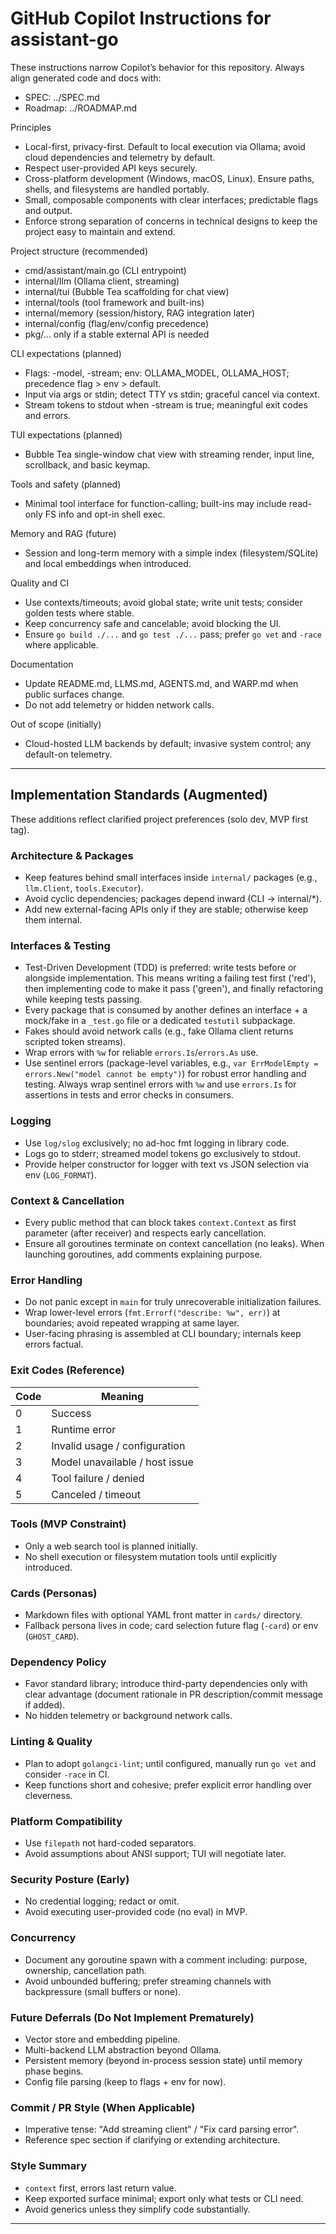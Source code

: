 # GitHub Copilot Instructions for assistant-go

These instructions narrow Copilot’s behavior for this repository. Always align generated code and docs with:

- SPEC: ../SPEC.md
- Roadmap: ../ROADMAP.md

Principles

- Local-first, privacy-first. Default to local execution via Ollama; avoid cloud dependencies and telemetry by default.
- Respect user-provided API keys securely.
- Cross-platform development (Windows, macOS, Linux). Ensure paths, shells, and filesystems are handled portably.
- Small, composable components with clear interfaces; predictable flags and output.
- Enforce strong separation of concerns in technical designs to keep the project easy to maintain and extend.

Project structure (recommended)

- cmd/assistant/main.go (CLI entrypoint)
- internal/llm (Ollama client, streaming)
- internal/tui (Bubble Tea scaffolding for chat view)
- internal/tools (tool framework and built-ins)
- internal/memory (session/history, RAG integration later)
- internal/config (flag/env/config precedence)
- pkg/... only if a stable external API is needed

CLI expectations (planned)

- Flags: -model, -stream; env: OLLAMA_MODEL, OLLAMA_HOST; precedence flag > env > default.
- Input via args or stdin; detect TTY vs stdin; graceful cancel via context.
- Stream tokens to stdout when -stream is true; meaningful exit codes and errors.

TUI expectations (planned)

- Bubble Tea single-window chat view with streaming render, input line, scrollback, and basic keymap.

Tools and safety (planned)

- Minimal tool interface for function-calling; built-ins may include read-only FS info and opt-in shell exec.

Memory and RAG (future)

- Session and long-term memory with a simple index (filesystem/SQLite) and local embeddings when introduced.

Quality and CI

- Use contexts/timeouts; avoid global state; write unit tests; consider golden tests where stable.
- Keep concurrency safe and cancelable; avoid blocking the UI.
- Ensure `go build ./...` and `go test ./...` pass; prefer `go vet` and `-race` where applicable.

Documentation

- Update README.md, LLMS.md, AGENTS.md, and WARP.md when public surfaces change.
- Do not add telemetry or hidden network calls.

Out of scope (initially)

- Cloud-hosted LLM backends by default; invasive system control; any default-on telemetry.

---

## Implementation Standards (Augmented)

These additions reflect clarified project preferences (solo dev, MVP first tag).

### Architecture & Packages

- Keep features behind small interfaces inside `internal/` packages (e.g., `llm.Client`, `tools.Executor`).
- Avoid cyclic dependencies; packages depend inward (CLI -> internal/\*).
- Add new external-facing APIs only if they are stable; otherwise keep them internal.

### Interfaces & Testing

- Test-Driven Development (TDD) is preferred: write tests before or alongside implementation. This means writing a failing test first ('red'), then implementing code to make it pass ('green'), and finally refactoring while keeping tests passing.
- Every package that is consumed by another defines an interface + a mock/fake in a `_test.go` file or a dedicated `testutil` subpackage.
- Fakes should avoid network calls (e.g., fake Ollama client returns scripted token streams).
- Wrap errors with `%w` for reliable `errors.Is`/`errors.As` use.
- Use sentinel errors (package-level variables, e.g., `var ErrModelEmpty = errors.New("model cannot be empty")`) for robust error handling and testing. Always wrap sentinel errors with `%w` and use `errors.Is` for assertions in tests and error checks in consumers.

### Logging

- Use `log/slog` exclusively; no ad-hoc fmt logging in library code.
- Logs go to stderr; streamed model tokens go exclusively to stdout.
- Provide helper constructor for logger with text vs JSON selection via env (`LOG_FORMAT`).

### Context & Cancellation

- Every public method that can block takes `context.Context` as first parameter (after receiver) and respects early cancellation.
- Ensure all goroutines terminate on context cancellation (no leaks). When launching goroutines, add comments explaining purpose.

### Error Handling

- Do not panic except in `main` for truly unrecoverable initialization failures.
- Wrap lower-level errors (`fmt.Errorf("describe: %w", err)`) at boundaries; avoid repeated wrapping at same layer.
- User-facing phrasing is assembled at CLI boundary; internals keep errors factual.

### Exit Codes (Reference)

| Code | Meaning                        |
| ---- | ------------------------------ |
| 0    | Success                        |
| 1    | Runtime error                  |
| 2    | Invalid usage / configuration  |
| 3    | Model unavailable / host issue |
| 4    | Tool failure / denied          |
| 5    | Canceled / timeout             |

### Tools (MVP Constraint)

- Only a web search tool is planned initially.
- No shell execution or filesystem mutation tools until explicitly introduced.

### Cards (Personas)

- Markdown files with optional YAML front matter in `cards/` directory.
- Fallback persona lives in code; card selection future flag (`-card`) or env (`GHOST_CARD`).

### Dependency Policy

- Favor standard library; introduce third-party dependencies only with clear advantage (document rationale in PR description/commit message if added).
- No hidden telemetry or background network calls.

### Linting & Quality

- Plan to adopt `golangci-lint`; until configured, manually run `go vet` and consider `-race` in CI.
- Keep functions short and cohesive; prefer explicit error handling over cleverness.

### Platform Compatibility

- Use `filepath` not hard-coded separators.
- Avoid assumptions about ANSI support; TUI will negotiate later.

### Security Posture (Early)

- No credential logging; redact or omit.
- Avoid executing user-provided code (no eval) in MVP.

### Concurrency

- Document any goroutine spawn with a comment including: purpose, ownership, cancellation path.
- Avoid unbounded buffering; prefer streaming channels with backpressure (small buffers or none).

### Future Deferrals (Do Not Implement Prematurely)

- Vector store and embedding pipeline.
- Multi-backend LLM abstraction beyond Ollama.
- Persistent memory (beyond in-process session state) until memory phase begins.
- Config file parsing (keep to flags + env for now).

### Commit / PR Style (When Applicable)

- Imperative tense: "Add streaming client" / "Fix card parsing error".
- Reference spec section if clarifying or extending architecture.

### Style Summary

- `context` first, errors last return value.
- Keep exported surface minimal; export only what tests or CLI need.
- Avoid generics unless they simplify code substantially.

---
